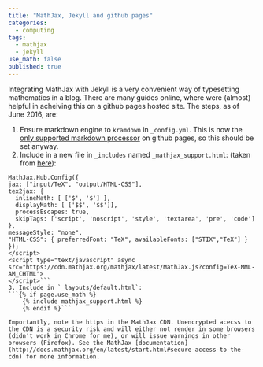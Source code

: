 ```yaml
---
title: "MathJax, Jekyll and github pages"
categories:
  - computing
tags:
  - mathjax
  - jekyll
use_math: false
published: true
---
```


Integrating MathJax with Jekyll is a very convenient way of typesetting mathematics in a blog. There are many guides online, where were (almost) helpful in acheiving this on a github pages hosted site. The steps, as of June 2016, are:

1. Ensure markdown engine to `kramdown` in `_config.yml`. This is now the [only supported markdown processor](https://help.github.com/articles/updating-your-markdown-processor-to-kramdown/) on github pages, so this should be set anyway.
2. Include in a new file in `_includes` named `_mathjax_support.html`: (taken from [here](http://haixing-hu.github.io/programming/2013/09/20/how-to-use-mathjax-in-jekyll-generated-github-pages/)):
```<script type="text/x-mathjax-config">
MathJax.Hub.Config({
jax: ["input/TeX", "output/HTML-CSS"],
tex2jax: {
  inlineMath: [ ['$', '$'] ],
  displayMath: [ ['$$', '$$']],
  processEscapes: true,
  skipTags: ['script', 'noscript', 'style', 'textarea', 'pre', 'code']
},
messageStyle: "none",
"HTML-CSS": { preferredFont: "TeX", availableFonts: ["STIX","TeX"] }
});
</script>
<script type="text/javascript" async
src="https://cdn.mathjax.org/mathjax/latest/MathJax.js?config=TeX-MML-AM_CHTML">
</script>```
3. Include in `_layouts/default.html`:
```{% if page.use_math %}
    {% include mathjax_support.html %}
    {% endif %}```

Importantly, note the https in the MathJax CDN. Unencrypted acecss to the CDN is a security risk and will either not render in some browsers (didn't work in Chrome for me), or will issue warnings in other browsers (Firefox). See the MathJax [documentation](http://docs.mathjax.org/en/latest/start.html#secure-access-to-the-cdn) for more information.

